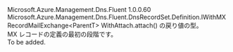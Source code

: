 <Type Name="IMXRecordSetBlank&lt;ParentT&gt;" FullName="Microsoft.Azure.Management.Dns.Fluent.DnsRecordSet.Definition.IMXRecordSetBlank&lt;ParentT&gt;">
  <TypeSignature Language="C#" Value="public interface IMXRecordSetBlank&lt;ParentT&gt; : Microsoft.Azure.Management.Dns.Fluent.DnsRecordSet.Definition.IWithMXRecordMailExchange&lt;ParentT&gt;" />
  <TypeSignature Language="ILAsm" Value=".class public interface auto ansi abstract IMXRecordSetBlank`1&lt;ParentT&gt; implements class Microsoft.Azure.Management.Dns.Fluent.DnsRecordSet.Definition.IWithMXRecordMailExchange`1&lt;!ParentT&gt;" />
  <TypeSignature Language="DocId" Value="T:Microsoft.Azure.Management.Dns.Fluent.DnsRecordSet.Definition.IMXRecordSetBlank`1" />
  <TypeSignature Language="VB.NET" Value="Public Interface IMXRecordSetBlank(Of ParentT)&#xA;Implements IWithMXRecordMailExchange(Of ParentT)" />
  <TypeSignature Language="F#" Value="type IMXRecordSetBlank&lt;'ParentT&gt; = interface&#xA;    interface IWithMXRecordMailExchange&lt;'ParentT&gt;" />
  <AssemblyInfo>
    <AssemblyName>Microsoft.Azure.Management.Dns.Fluent</AssemblyName>
    <AssemblyVersion>1.0.0.60</AssemblyVersion>
  </AssemblyInfo>
  <TypeParameters>
    <TypeParameter Name="ParentT" />
  </TypeParameters>
  <Interfaces>
    <Interface>
      <InterfaceName>Microsoft.Azure.Management.Dns.Fluent.DnsRecordSet.Definition.IWithMXRecordMailExchange&lt;ParentT&gt;</InterfaceName>
    </Interface>
  </Interfaces>
  <Docs>
    <typeparam name="ParentT">WithAttach.attach() の戻り値の型。</typeparam>
    <summary>
            MX レコードの定義の最初の段階です。
            </summary>
    <remarks>To be added.</remarks>
  </Docs>
  <Members />
</Type>